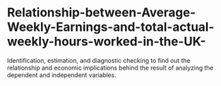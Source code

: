 # Relationship-between-Average-Weekly-Earnings-and-total-actual-weekly-hours-worked-in-the-UK-
Identification, estimation, and diagnostic checking to find out the relationship and economic implications behind the result of analyzing the dependent and independent variables.
